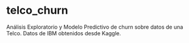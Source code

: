 # telco_churn
Análisis Exploratorio y Modelo Predictivo de churn sobre datos de una Telco. Datos de IBM obtenidos desde Kaggle.
